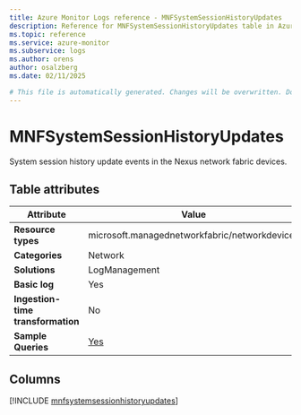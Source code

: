 ```yaml
---
title: Azure Monitor Logs reference - MNFSystemSessionHistoryUpdates
description: Reference for MNFSystemSessionHistoryUpdates table in Azure Monitor Logs.
ms.topic: reference
ms.service: azure-monitor
ms.subservice: logs
ms.author: orens
author: osalzberg
ms.date: 02/11/2025

# This file is automatically generated. Changes will be overwritten. Do not change this file directly.
---
```


# MNFSystemSessionHistoryUpdates

System session history update events in the Nexus network fabric devices.


## Table attributes

|Attribute|Value|
|---|---|
|**Resource types**|microsoft.managednetworkfabric/networkdevices|
|**Categories**|Network|
|**Solutions**| LogManagement|
|**Basic log**|Yes|
|**Ingestion-time transformation**|No|
|**Sample Queries**|[Yes](/azure/azure-monitor/reference/queries/mnfsystemsessionhistoryupdates)|



## Columns
  
[!INCLUDE [mnfsystemsessionhistoryupdates](~/reusable-content/ce-skilling/azure/includes/azure-monitor/reference/tables/mnfsystemsessionhistoryupdates-include.md)]
